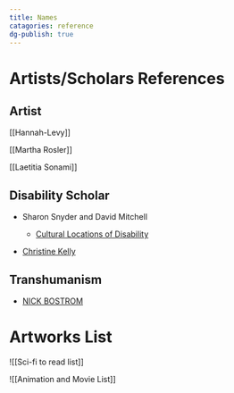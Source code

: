 ```yaml
---
title: Names
catagories: reference
dg-publish: true
---
```


# Artists/Scholars References

## Artist
 [[Hannah-Levy]] 
 
[[Martha Rosler]]

[[Laetitia Sonami]]
## Disability Scholar

+ Sharon Snyder and David Mitchell
    + [Cultural Locations of Disability](https://press.uchicago.edu/ucp/books/book/chicago/C/bo3533856.html)

+ [Christine Kelly](https://dfresearch.ca/christinekelly/)

## Transhumanism

+ [NICK BOSTROM](https://nickbostrom.com/ethics/values)

# Artworks List

![[Sci-fi to read list]]

![[Animation and Movie List]]